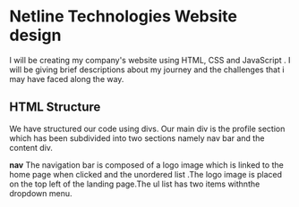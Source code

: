 # Netline Technologies Website design
I will be creating my company's website using HTML, CSS and JavaScript .
I will be giving brief descriptions about my journey and the challenges that i may have faced along the way.

## HTML Structure 
We have structured our code using divs. Our main div is the profile section which has been subdivided into two sections namely nav bar and the content div.

**nav**
The navigation bar is composed of a logo image which is linked to the home page when clicked and the unordered list .The logo image is placed on the top left of the landing page.The ul list has two items withnthe dropdown menu. 